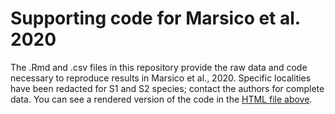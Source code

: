 # Supporting code for Marsico et al. 2020

The .Rmd and .csv files in this repository provide the raw data and code necessary to reproduce results in Marsico et al., 2020. Specific localities have been redacted for S1 and S2 species; contact the authors for complete data. You can see a rendered version of the code in the [HTML file above](Marsico-et-al-2020_v2.html).
